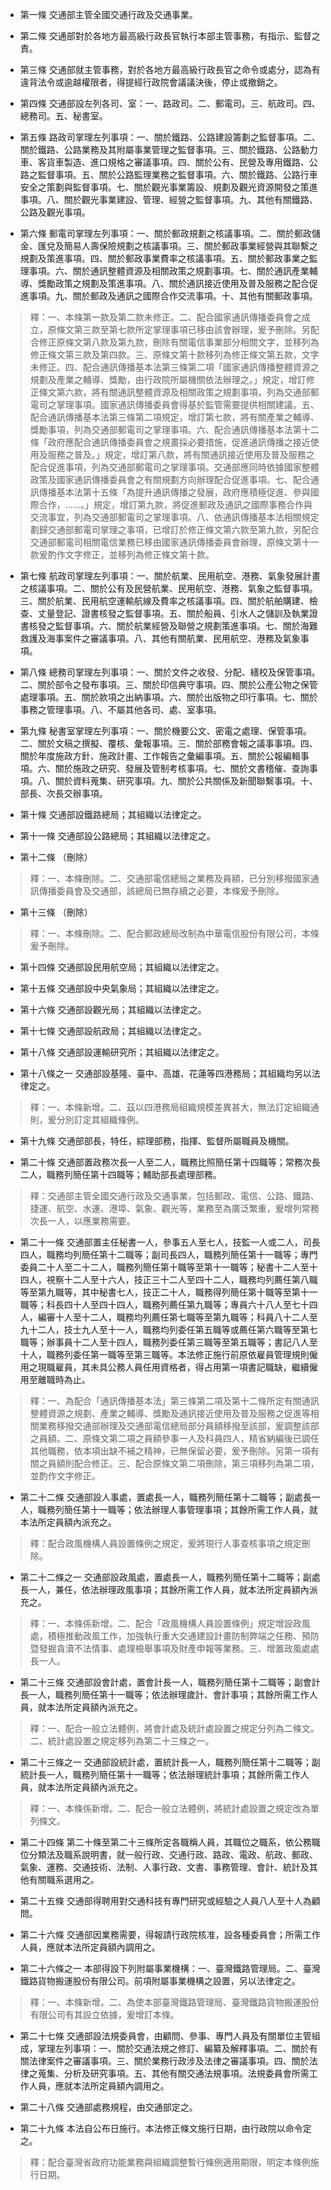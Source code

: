 * 第一條 交通部主管全國交通行政及交通事業。

* 第二條 交通部對於各地方最高級行政長官執行本部主管事務，有指示、監督之責。

* 第三條 交通部就主管事務，對於各地方最高級行政長官之命令或處分，認為有違背法令或逾越權限者，得提經行政院會議議決後，停止或撤銷之。

* 第四條 交通部設左列各司、室：一、路政司。二、郵電司。三、航政司。四、總務司。五、秘書室。

* 第五條 路政司掌理左列事項：一、關於鐵路、公路建設籌劃之監督事項。二、關於鐵路、公路業務及其附屬事業管理之監督事項。三、關於鐵路、公路動力車、客貨車製造、進口規格之審議事項。四、關於公有、民營及專用鐵路、公路之監督事項。五、關於公路監理業務之監督事項。六、關於鐵路、公路行車安全之策劃與監督事項。七、關於觀光事業籌設、規劃及觀光資源開發之策進事項。八、關於觀光事業建設、管理、經營之監督事項。九、其他有關鐵路、公路及觀光事項。

* 第六條 郵電司掌理左列事項：一、關於郵政規劃之核議事項。二、關於郵政儲金、匯兌及簡易人壽保險規劃之核議事項。三、關於郵政事業經營與其聯繫之規劃及策進事項。四、關於郵政事業費率之核議事項。五、關於郵政事業之監理事項。六、關於通訊整體資源及相關政策之規劃事項。七、關於通訊產業輔導、獎勵政策之規劃及策進事項。八、關於通訊接近使用及普及服務之配合促進事項。九、關於郵政及通訊之國際合作交流事項。十、其他有關郵政事項。

> 釋：一、本條第一款及第二款未修正。二、配合國家通訊傳播委員會之成立，原條文第三款至第七款所定掌理事項已移由該會辦理，爰予刪除。另配合修正原條文第八款及第九款，刪除有關電信事業部分相關文字，並移列為修正條文第三款及第四款。三、原條文第十款移列為修正條文第五款，文字未修正。四、配合通訊傳播基本法第三條第二項「國家通訊傳播整體資源之規劃及產業之輔導、獎勵，由行政院所屬機關依法辦理之。」規定，增訂修正條文第六款，將有關通訊整體資源及相關政策之規劃事項，列為交通部郵電司之掌理事項。國家通訊傳播委員會得基於監管需要提供相關建議。五、配合通訊傳播基本法第三條第二項規定，增訂第七款，將有關產業之輔導、獎勵事項，列為交通部郵電司之掌理事項。六、配合通訊傳播基本法第十二條「政府應配合通訊傳播委員會之規畫採必要措施，促進通訊傳播之接近使用及服務之普及。」規定，增訂第八款，將有關通訊接近使用及普及服務之配合促進事項，列為交通部郵電司之掌理事項。交通部應同時依據國家整體政策及國家通訊傳播委員會之有關規劃方向辦理配合促進事項。七、配合通訊傳播基本法第十五條「為提升通訊傳播之發展，政府應積極促進、參與國際合作，……。」規定，增訂第九款，將促進郵政及通訊之國際事務合作與交流事宜，列為交通部郵電司之掌理事項。八、依通訊傳播基本法相關規定劃歸交通部郵電司掌理之事項，已增訂於修正條文第六款至第九款，另配合交通部郵電司相關電信業務已移由國家通訊傳播委員會辦理，原條文第十一款爰酌作文字修正，並移列為修正條文第十款。

* 第七條 航政司掌理左列事項：一、關於航業、民用航空、港務、氣象發展計畫之核議事項。二、關於公有及民營航業、民用航空、港務、氣象之監督事項。三、關於航業、民用航空運輸航線及費率之核議事項。四、關於航舶購建、檢查、丈量登記、證書核發之監督事項。五、關於船員、引水人之儲訓及執業證書核發之監督事項。六、關於航業經營及聯營之規劃策進事項。七、關於海難救護及海事案件之審議事項。八、其他有關航業、民用航空、港務及氣象事項。

* 第八條 總務司掌理左列事項：一、關於文件之收發、分配、繕校及保管事項。二、關於部令之發布事項。三、關於印信典守事項。四、關於公產公物之保管處理事項。五、關於款項之出納事項。六、關於出版物之印行事項。七、關於事務之管理事項。八、不屬其他各司、處、室事項。

* 第九條 秘書室掌理左列事項：一、關於機要公文、密電之處理、保管事項。二、關於文稿之撰擬、覆核、彙報事項。三、關於部務會報之議事事項。四、關於年度施政方針、施政計畫、工作報告之彙編事項。五、關於公報編輯事項。六、關於施政之研究、發展及管制考核事項。七、關於文書稽催、查詢事項。八、關於資料蒐集、研究事項。九、關於公共關係及新聞聯繫事項。十、部長、次長交辦事項。

* 第十條 交通部設鐵路總局；其組織以法律定之。

* 第十一條 交通部設公路總局；其組織以法律定之。

* 第十二條 （刪除）

> 釋：一、本條刪除。二、交通部電信總局之業務及員額，已分別移撥國家通訊傳播委員會及交通部，該總局已無存續之必要，本條爰予刪除。

* 第十三條 （刪除）

> 釋：一、本條刪除。二、配合郵政總局改制為中華電信股份有限公司，本條爰予刪除。

* 第十四條 交通部設民用航空局；其組織以法律定之。

* 第十五條 交通部設中央氣象局；其組織以法律定之。

* 第十六條 交通部設觀光局；其組織以法律定之。

* 第十七條 交通部設航政局；其組織以法律定之。

* 第十八條 交通部設運輸研究所；其組織以法律定之。

* 第十八條之一 交通部設基隆、臺中、高雄、花蓮等四港務局；其組織均另以法律定之。

> 釋：一、本條新增。二、茲以四港務局組織規模差異甚大，無法訂定組織通則，爰分別訂定其組織條例。

* 第十九條 交通部部長，特任，綜理部務，指揮、監督所屬職員及機關。

* 第二十條 交通部置政務次長一人至二人，職務比照簡任第十四職等；常務次長二人，職務列簡任第十四職等；輔助部長處理部務。

> 釋：交通部主管全國交通行政及交通事業，包括郵政、電信、公路、鐵路、捷運、航空、水運、港埠、氣象、觀光等，業務至為廣泛繁重，爰增列常務次長一人，以應業務需要。

* 第二十一條 交通部置主任秘書一人，參事五人至七人，技監一人或二人，司長四人，職務均列簡任第十二職等；副司長四人，職務列簡任第十一職等；專門委員二十人至二十二人，職務列簡任第十職等至第十一職等；秘書十二人至十四人，視察十二人至十六人，技正三十二人至四十二人，職務均列薦任第八職等至第九職等，其中秘書七人，技正二十人，職務得列簡任第十職等至第十一職等；科長四十人至四十四人，職務列薦任第九職等；專員六十八人至七十四人，編審十人至十二人，職務均列薦任第七職等至第九職等；科員八十二人至九十二人，技士九人至十一人，職務均列委任第五職等或薦任第六職等至第七職等；辦事員十二人至十四人，職務列委任第三職等至第五職等；書記八人至十人，職務列委任第一職等至第三職等。本法修正施行前原依雇員管理規則僱用之現職雇員，其未具公務人員任用資格者，得占用第一項書記職缺，繼續僱用至離職時為止。

> 釋：一、為配合「通訊傳播基本法」第三條第二項及第十二條所定有關通訊整體資源之規劃、產業之輔導、獎勵及通訊接近使用及普及服務之促進等相關業務移撥交通部辦理及交通部電信總局部分員額移撥至該部，爰調整該部之員額。二、原條文第二項之員額參事一人及科員四人，精省納編後已調任其他職務，依本項出缺不補之精神，已無保留必要，爰予刪除。另第一項有關之員額則配合修正。三、配合原條文第二項刪除，第三項移列為第二項，並酌作文字修正。

* 第二十二條 交通部設人事處，置處長一人，職務列簡任第十二職等；副處長一人，職務列簡任第十一職等；依法辦理人事管理事項；其餘所需工作人員，就本法所定員額內派充之。

> 釋：配合政風機構人員設置條例之規定，爰將現行人事查核事項之規定刪除。

* 第二十二條之一 交通部設政風處，置處長一人，職務列簡任第十二職等；副處長一人，兼任，依法辦理政風事項；其餘所需工作人員，就本法所定員額內派充之。

> 釋：一、本條係新增。二、配合「政風機構人員設置條例」規定增設政風處，積極推動政風工作，加強執行重大交通建設計畫防制弊端之任務、預防暨發掘貪瀆不法情事、處理檢舉事項及財產申報等業務。三、增置政風處處長一人。

* 第二十三條 交通部設會計處，置會計長一人，職務列簡任第十二職等；副會計長一人，職務列簡任第十一職等；依法辦理歲計、會計事項；其餘所需工作人員，就本法所定員額內派充之。

> 釋：一、配合一般立法體例，將會計處及統計處設置之規定分列為二條文。二、統計處設置之規定移列為第二十三條之一。

* 第二十三條之一 交通部設統計處，置統計長一人，職務列簡任第十二職等；副統計長一人，職務列簡任第十一職等；依法辦理統計事項；其餘所需工作人員，就本法所定員額內派充之。

> 釋：一、本條係新增。二、配合一般立法體例，將統計處設置之規定改為單列條文。

* 第二十四條 第二十條至第二十三條所定各職稱人員，其職位之職系，依公務職位分類法及職系說明書，就一般行政、交通行政、路政、電政、航政、郵政、氣象、運務、交通技術、法制、人事行政、文書、事務管理、會計、統計及其他有關職系選用之。

* 第二十五條 交通部得聘用對交通科技有專門研究或經驗之人員八人至十人為顧問。

* 第二十六條 交通部因業務需要，得報請行政院核准，設各種委員會；所需工作人員，應就本法所定員額內調用之。

* 第二十六條之一 本部得設下列附屬事業機構：一、臺灣鐵路管理局。二、臺灣鐵路貨物搬運股份有限公司。前項附屬事業機構之設置，另以法律定之。

> 釋：一、本條新增。二、為使本部臺灣鐵路管理局、臺灣鐵路貨物搬運股份有限公司有其設立依據，爰增訂本條。

* 第二十七條 交通部設法規委員會，由顧問、參事、專門人員及有關單位主管組成，掌理左列事項：一、關於交通法規之修訂、編纂及解釋事項。二、關於有關法律案件之審議事項。三、關於業務行政涉及法律之審議事項。四、關於法律之蒐集、分析及研究事項。五、其他有關交通法規事項。法規委員會所需工作人員，應就本法所定員額內調用之。

* 第二十八條 交通部處務規程，由交通部定之。

* 第二十九條 本法自公布日施行。本法修正條文施行日期，由行政院以命令定之。

> 釋：配合臺灣省政府功能業務與組織調整暫行條例適用期限，明定本條例施行日期。

